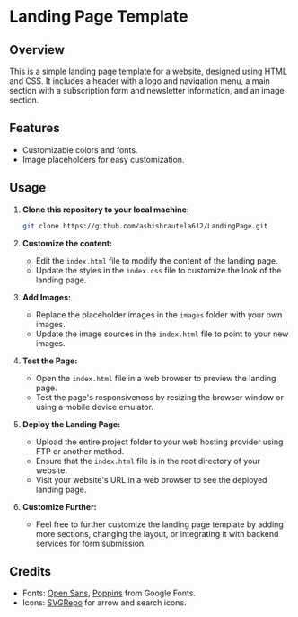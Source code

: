 # Landing Page Template

## Overview

This is a simple landing page template for a website, designed using HTML and CSS. It includes a header with a logo and navigation menu, a main section with a subscription form and newsletter information, and an image section.

## Features

- Customizable colors and fonts.
- Image placeholders for easy customization.

## Usage

1. **Clone this repository to your local machine:**
    ```sh
    git clone https://github.com/ashishrautela612/LandingPage.git
    ```

2. **Customize the content:**
    - Edit the `index.html` file to modify the content of the landing page.
    - Update the styles in the `index.css` file to customize the look of the landing page.

3. **Add Images:**
    - Replace the placeholder images in the `images` folder with your own images.
    - Update the image sources in the `index.html` file to point to your new images.

4. **Test the Page:**
    - Open the `index.html` file in a web browser to preview the landing page.
    - Test the page's responsiveness by resizing the browser window or using a mobile device emulator.

5. **Deploy the Landing Page:**
    - Upload the entire project folder to your web hosting provider using FTP or another method.
    - Ensure that the `index.html` file is in the root directory of your website.
    - Visit your website's URL in a web browser to see the deployed landing page.

6. **Customize Further:**
    - Feel free to further customize the landing page template by adding more sections, changing the layout, or integrating it with backend services for form submission.

## Credits

- Fonts: [Open Sans](https://fonts.google.com/specimen/Open+Sans), [Poppins](https://fonts.google.com/specimen/Poppins) from Google Fonts.
- Icons: [SVGRepo](https://www.svgrepo.com/) for arrow and search icons.
